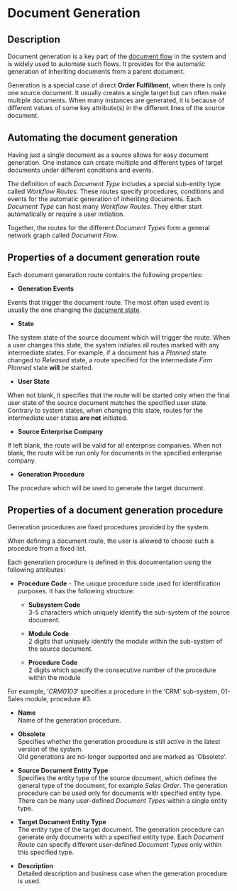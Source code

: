 # Document Generation


## Description

Document generation is a key part of the [document flow](https://github.com/ErpNetDocs/tech/blob/master/advanced/documents/flow.md) in the system and is widely used to automate such flows. It provides for the automatic generation of inheriting documents from a parent document.

Generation is a special case of direct **Order Fulfillment**, when there is only one source document. It usually creates a single target but can often make multiple documents. When many instances are generated, it is because of different values of some key attribute(s) in the different lines of the source document.

## Automating the document generation

Having just a single document as a source allows for easy document generation. One instance can create multiple and different types of target documents under different conditions and events.

The definition of each *Document Type* includes a special sub-entity type called *Workflow Routes*. These routes specify procedures, conditions and events for the automatic generation of inheriting documents. Each *Document Type* can host many *Workflow Routes*. They either start automatically or require a user initiation.

Together, the routes for the different *Document Types* form a general network graph called *Document Flow*.

## Properties of a document generation route

Each document generation route contains the following properties:

- **Generation Events**

Events that trigger the document route. The most often used event is usually the one changing the [document state](https://github.com/ErpNetDocs/tech/blob/master/advanced/documents/states.md).

- **State**

The system state of the source document which will trigger the route. When a user changes this state, the system initiates all routes marked with any intermediate states. For example, if a document has a _Planned_ state changed to _Released_ state, a route specified for the intermediate _Firm Planned_ state **will** be started.

- **User State**

When not blank, it specifies that the route will be started only when the final user state of the source document matches the specified user state. Contrary to system states, when changing this state, routes for the intermediate user states **are not** initiated.

- **Source Enterprise Company**

If left blank, the route will be valid for all enterprise companies. When not blank, the route will be run only for documents in the specified enterprise company.

- **Generation Procedure**

The procedure which will be used to generate the target document.

## Properties of a document generation procedure

Generation procedures are fixed procedures provided by the system. 

When defining a document route, the user is allowed to choose such a procedure from a fixed list.

Each generation procedure is defined in this documentation using the following attributes:

- **Procedure Code** - The unique procedure code used for identification purposes. It has the following structure:

   - **Subsystem Code**<br>
     3-5 characters which uniquely identify the sub-system of the source document.
     
   - **Module Code**<br>
     2 digits that uniquely identify the module within the sub-system of the source document.
      
   - **Procedure Code**<br>
     2 digits which specify the consecutive number of the procedure within the module

For example, ‘*CRM0103*’ specifies a procedure in the ‘CRM’ sub-system, 01-Sales module, procedure #3.

- **Name**<br>
Name of the generation procedure.

- **Obsolete**<br>
Specifies whether the generation procedure is still active in the latest version of the system.</br> Old generations are no-longer supported and are marked as ‘Obsolete’.

- **Source Document Entity Type**<br>
Specifies the entity type of the source document, which defines the general type of the document, for example *Sales Order*. The generation procedure can be used only for documents with specified entity type. There can be many user-defined *Document Types* within a single entity type.

- **Target Document Entity Type**<br>
The entity type of the target document. The generation procedure can generate only documents with a specified entity type. Each *Document Route* can specify different user-defined *Document Types* only within this specified type.

- **Description**<br>
Detailed description and business case when the generation procedure is used.

